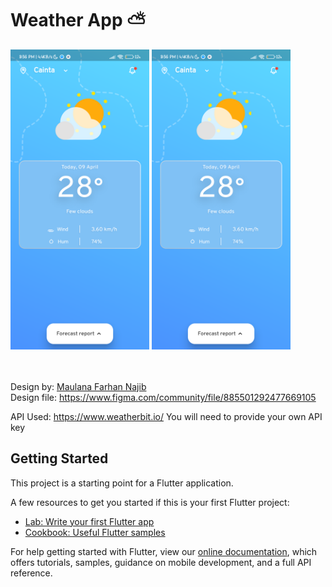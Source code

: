 # Weather App ⛅

<p float="left>
<img src="/screenshots/homescreen_weather.png?pick=true" width="222" height="480">
                                                                                 <img src="/screenshots/homescreen_weather.png?pick=true" width="222" height="480">
                                                                                 <img src="/screenshots/homescreen_weather.png?pick=true" width="222" height="480">
          </p>

<br><br>
Design by: <a href="https://www.figma.com/@maulana">Maulana Farhan Najib</a>
<br>
Design file: https://www.figma.com/community/file/885501292477669105
<br>

API Used: https://www.weatherbit.io/
You will need to provide your own API key

## Getting Started

This project is a starting point for a Flutter application.

A few resources to get you started if this is your first Flutter project:

- [Lab: Write your first Flutter app](https://flutter.dev/docs/get-started/codelab)
- [Cookbook: Useful Flutter samples](https://flutter.dev/docs/cookbook)

For help getting started with Flutter, view our
[online documentation](https://flutter.dev/docs), which offers tutorials,
samples, guidance on mobile development, and a full API reference.

